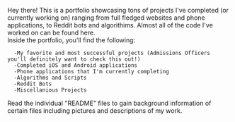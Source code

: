 Hey there! This is a portfolio showcasing tons of projects I've completed (or currently working on) ranging from full fledged websites and phone applications, to Reddit bots and algorithims. Almost all of the code I've worked on can be found here.                                                                                                                                   
Inside the portfolio, you'll find the following: 

      -My favorite and most successful projects (Admissions Officers you'll definitely want to check this out!)
      -Completed iOS and Android applications
      -Phone applications that I'm currently completing
      -Algorithms and Scripts
      -Reddit Bots
      -Miscellanious Projects

Read the individual "README" files to gain background information of certain files including pictures and descriptions of my work.
